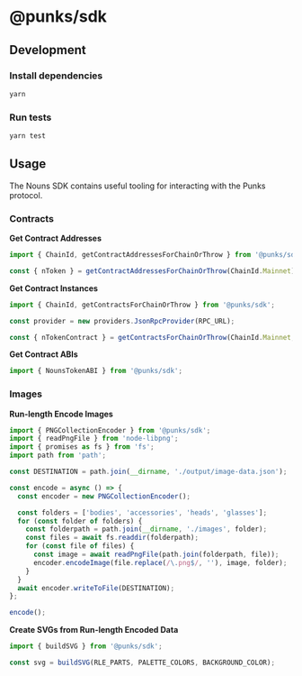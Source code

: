 # @punks/sdk

## Development

### Install dependencies

```sh
yarn
```

### Run tests

```sh
yarn test
```

## Usage

The Nouns SDK contains useful tooling for interacting with the Punks protocol.

### Contracts

**Get Contract Addresses**

```ts
import { ChainId, getContractAddressesForChainOrThrow } from '@punks/sdk';

const { nToken } = getContractAddressesForChainOrThrow(ChainId.Mainnet);
```

**Get Contract Instances**

```ts
import { ChainId, getContractsForChainOrThrow } from '@punks/sdk';

const provider = new providers.JsonRpcProvider(RPC_URL);

const { nTokenContract } = getContractsForChainOrThrow(ChainId.Mainnet, provider);
```

**Get Contract ABIs**

```ts
import { NounsTokenABI } from '@punks/sdk';
```

### Images

**Run-length Encode Images**

```ts
import { PNGCollectionEncoder } from '@punks/sdk';
import { readPngFile } from 'node-libpng';
import { promises as fs } from 'fs';
import path from 'path';

const DESTINATION = path.join(__dirname, './output/image-data.json');

const encode = async () => {
  const encoder = new PNGCollectionEncoder();

  const folders = ['bodies', 'accessories', 'heads', 'glasses'];
  for (const folder of folders) {
    const folderpath = path.join(__dirname, './images', folder);
    const files = await fs.readdir(folderpath);
    for (const file of files) {
      const image = await readPngFile(path.join(folderpath, file));
      encoder.encodeImage(file.replace(/\.png$/, ''), image, folder);
    }
  }
  await encoder.writeToFile(DESTINATION);
};

encode();
```

**Create SVGs from Run-length Encoded Data**

```ts
import { buildSVG } from '@punks/sdk';

const svg = buildSVG(RLE_PARTS, PALETTE_COLORS, BACKGROUND_COLOR);
```
